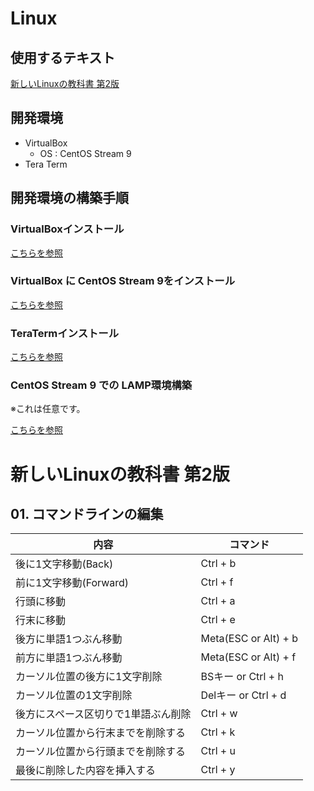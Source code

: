 # Linux

## 使用するテキスト

[新しいLinuxの教科書 第2版](https://www.sbcr.jp/product/4815624316/)

## 開発環境

- VirtualBox
  - OS : CentOS Stream 9
- Tera Term

## 開発環境の構築手順

###  VirtualBoxインストール

[こちらを参照](https://github.com/room202/vbox)

### VirtualBox に CentOS Stream 9をインストール

[こちらを参照](https://github.com/room202/vbox-centos9)

### TeraTermインストール

[こちらを参照](https://github.com/room202/teraterm)

### CentOS Stream 9 での LAMP環境構築

※これは任意です。

[こちらを参照](https://github.com/room202/centos9-lamp)

# 新しいLinuxの教科書 第2版

## 01. コマンドラインの編集

| 内容 | コマンド |
| ---- | ---- |
| 後に1文字移動(Back) | Ctrl + b |
| 前に1文字移動(Forward) | Ctrl + f |
| 行頭に移動 | Ctrl + a |
| 行末に移動 | Ctrl + e |
| 後方に単語1つぶん移動 | Meta(ESC or Alt) + b |
| 前方に単語1つぶん移動 | Meta(ESC or Alt) + f |
| カーソル位置の後方に1文字削除 | BSキー or Ctrl + h |
| カーソル位置の1文字削除 | Delキー or Ctrl + d |
| 後方にスペース区切りで1単語ぶん削除 | Ctrl + w |
| カーソル位置から行末までを削除する | Ctrl + k |
| カーソル位置から行頭までを削除する | Ctrl + u |
| 最後に削除した内容を挿入する | Ctrl + y |
